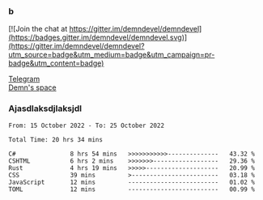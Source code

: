### b

[![Join the chat at https://gitter.im/demndevel/demndevel](https://badges.gitter.im/demndevel/demndevel.svg)](https://gitter.im/demndevel/demndevel?utm_source=badge&utm_medium=badge&utm_campaign=pr-badge&utm_content=badge)

[Telegram](https://t.me/demnometa) <br>
[Demn's space](http://demns.space)

### Ajasdlaksdjlaksjdl

<!--START_SECTION:waka-->

```text
From: 15 October 2022 - To: 25 October 2022

Total Time: 20 hrs 34 mins

C#               8 hrs 54 mins   >>>>>>>>>>>--------------   43.32 %
CSHTML           6 hrs 2 mins    >>>>>>>------------------   29.36 %
Rust             4 hrs 19 mins   >>>>>--------------------   20.99 %
CSS              39 mins         >------------------------   03.18 %
JavaScript       12 mins         -------------------------   01.02 %
TOML             12 mins         -------------------------   00.99 %
```

<!--END_SECTION:waka-->
